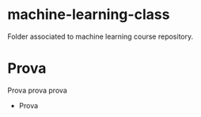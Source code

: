 # machine-learning-class
Folder associated to machine learning course repository.

# Prova 
Prova prova prova
* Prova
